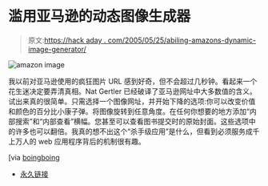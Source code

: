 # 滥用亚马逊的动态图像生成器

> 原文:[https://hack aday . com/2005/05/25/abiling-amazons-dynamic-image-generator/](https://hackaday.com/2005/05/25/abusing-amazons-dynamic-image-generator/)

![amazon image](img/b33c97781bf9940c1a5df60c87c2dc6b.png)

我以前对亚马逊使用的疯狂图片 URL 感到好奇，但不会超过几秒钟。看起来一个花生迷决定要弄清真相。Nat Gertler 已经破译了亚马逊网址中大多数值的含义。试出来真的很简单。只需选择一个图像网址，并开始下降的选项:你可以改变价值和颜色的百分比小康子弹。将图像旋转到任意角度。在任何你想要的地方添加“内部搜索”和“内部查看”横幅。您甚至可以查看图书提交时的原始封面。这些选项中的许多也可以翻倍。我真的想不出这个“杀手级应用”是什么，但看到必须服务成千上万人的 web 应用程序背后的机制很有趣。

[via [boingboing](http://boingboing.net)

*   [永久链接](http://aaugh.com/imageabuse.html)
